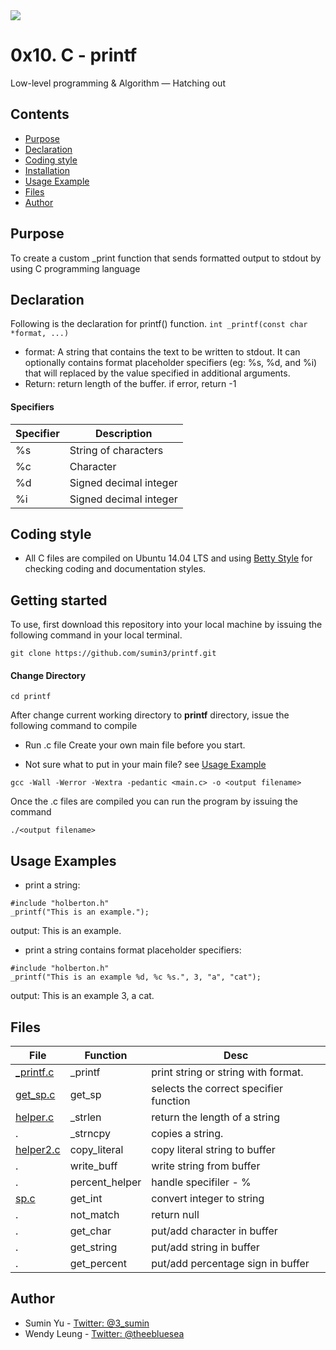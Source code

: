 <img src="https://www.holbertonschool.com/holberton-logo-twitter-card.png">

# 0x10. C - printf
Low-level programming & Algorithm ― Hatching out

## Contents
* [Purpose](https://github.com/sumin3/printf#Purpose)
* [Declaration](https://github.com/sumin3/printf#Declaration)
* [Coding style](https://github.com/sumin3/printf#Coding-style)
* [Installation](https://github.com/sumin3/printf#installation)
* [Usage Example](https://github.com/sumin3/printf#Usage-Example)
* [Files](https://github.com/sumin3/printf#Files)
* [Author](https://github.com/sumin3/printf#author)

## Purpose
To create a custom _print function that sends formatted output to stdout by using C programming language

## Declaration
Following is the declaration for printf() function.
`int _printf(const char *format, ...)`
- format: A string that contains the text to be written to stdout. It can optionally contains format placeholder specifiers (eg: %s, %d, and %i) that will replaced by the value specified in additional arguments. 
- Return: return length of the buffer. if error, return -1
#### Specifiers
Specifier  | Description
----|-----
%s | String of characters
%c | Character
%d | Signed decimal integer
%i | Signed decimal integer

## Coding style
- All C files are compiled on Ubuntu 14.04 LTS and using [Betty Style](https://\github.com/holbertonschool/Betty) for checking coding and documentation styles.

## Getting started
To use, first download  this repository into your local machine by issuing the following command in your local terminal. 
```
git clone https://github.com/sumin3/printf.git
```

#### Change Directory
```
cd printf
```
After change current working directory to **printf** directory, issue the following command to compile

* Run .c file
Create your own main file before you start. 
- Not sure what to put in your main file? see [Usage Example](https://github.com/sumin3/holbertonschool-higher_level_programming/tree/master/0x08-python-more_classes#Usage-Example)

```
gcc -Wall -Werror -Wextra -pedantic <main.c> -o <output filename>
```
Once the .c files are compiled you can run the program by issuing the command
```
./<output filename>
```
## Usage Examples
- print a string:
```
#include "holberton.h"
_printf("This is an example.");
```
output: This is an example.
- print a string contains format placeholder specifiers:
```
#include "holberton.h"
_printf("This is an example %d, %c %s.", 3, "a", "cat");
```
output: This is an example 3, a cat.

## Files
File | Function | Desc
---|---|---
[_printf.c](_printf.c) | _printf | print string or string with format.
[get_sp.c](get_sp.c) | get_sp | selects the correct specifier function
[helper.c](helper.c) | _strlen | return the length of a string
.	|  _strncpy | copies a string.
[helper2.c](helper2.c) | copy_literal | copy literal string to buffer
.   | write_buff | write string from buffer
.   | percent_helper | handle specifiler - %
[sp.c](sp.c) | get_int | convert integer to string
.   |  not_match | return null
.   |  get_char | put/add character in buffer
.   |  get_string | put/add string in buffer
.   |  get_percent | put/add percentage sign in buffer


## Author
- Sumin Yu - [Twitter: @3_sumin](https://twitter.com/3_sumin)
- Wendy Leung - [Twitter: @theebluesea](https://twitter.com/theebluesea)